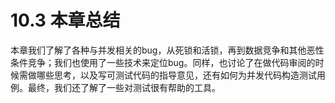 # 10.3 本章总结

本章我们了解了各种与并发相关的bug，从死锁和活锁，再到数据竞争和其他恶性条件竞争；我们也使用了一些技术来定位bug。同样，也讨论了在做代码审阅的时候需做哪些思考，以及写可测试代码的指导意见，还有如何为并发代码构造测试用例。最终，我们还了解了一些对测试很有帮助的工具。
